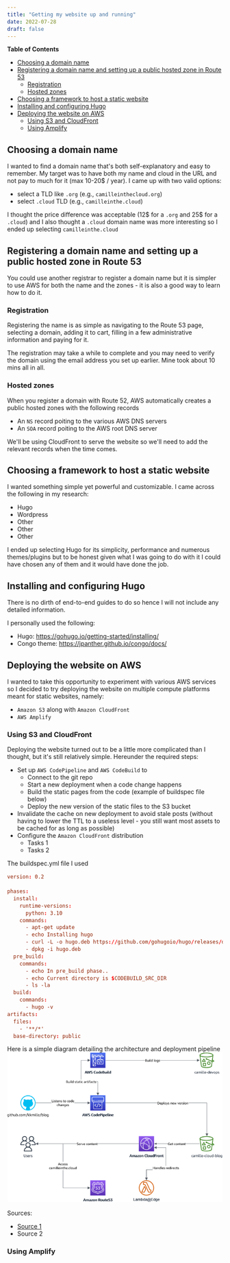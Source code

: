 ```yaml
---
title: "Getting my website up and running"
date: 2022-07-28
draft: false
---
```

**Table of Contents**
- [Choosing a domain name](#choosing-a-domain-name)
- [Registering a domain name and setting up a public hosted zone in Route 53](#registering-a-domain-name-and-setting-up-a-public-hosted-zone-in-route-53)
  - [Registration](#registration)
  - [Hosted zones](#hosted-zones)
- [Choosing a framework to host a static website](#choosing-a-framework-to-host-a-static-website)
- [Installing and configuring Hugo](#installing-and-configuring-hugo)
- [Deploying the website on AWS](#deploying-the-website-on-aws)
  - [Using S3 and CloudFront](#using-s3-and-cloudfront)
  - [Using Amplify](#using-amplify)

## Choosing a domain name
I wanted to find a domain name that's both self-explanatory and easy to remember. My target was to have both my name and cloud in the URL and not pay to much for it (max 10-20$ / year). I came up with two valid options:
- select a TLD like `.org` (e.g., `camilleinthecloud.org`)
- select `.cloud` TLD (e.g., `camilleinthe.cloud`)

I thought the price difference was acceptable (12$ for a `.org` and 25$ for a `.cloud`) and I also thought a `.cloud` domain name was more interesting so I ended up selecting `camilleinthe.cloud`

## Registering a domain name and setting up a public hosted zone in Route 53
You could use another registrar to register a domain name but it is simpler to use AWS for both the name and the zones - it is also a good way to learn how to do it.

### Registration
Registering the name is as simple as navigating to the Route 53 page, selecting a domain, adding it to cart, filling in a few administrative information and paying for it.

The registration may take a while to complete and you may need to verify the domain using the email address you set up earlier. Mine took about 10 mins all in all.

### Hosted zones
When you register a domain with Route 52, AWS automatically creates a public hosted zones with the following records
- An `NS` record poiting to the various AWS DNS servers
- An `SOA` record poiting to the AWS root DNS server

We'll be using CloudFront to serve the website so we'll need to add the relevant records when the time comes.

## Choosing a framework to host a static website
I wanted something simple yet powerful and customizable. I came across the following in my research:
- Hugo
- Wordpress
- Other
- Other
- Other

I ended up selecting Hugo for its simplicity, performance and numerous themes/plugins but to be honest given what I was going to do with it I could have chosen any of them and it would have done the job.

## Installing and configuring Hugo

There is no dirth of end-to-end guides to do so hence I will not include any detailed information.

I personally used the following:
- Hugo: https://gohugo.io/getting-started/installing/
- Congo theme: https://jpanther.github.io/congo/docs/

## Deploying the website on AWS
I wanted to take this opportunity to experiment with various AWS services so I decided to try deploying the website on multiple compute platforms meant for static websites, namely:
- `Amazon S3` along with `Amazon CloudFront`
- `AWS Amplify`

### Using S3 and CloudFront

Deploying the website turned out to be a little more complicated than I thought, but it's still relatively simple. Hereunder the required steps:
- Set up `AWS CodePipeline` and `AWS CodeBuild` to
  - Connect to the git repo
  - Start a new deployment when a code change happens
  - Build the static pages from the code (example of buildspec file below)
  - Deploy the new version of the static files to the S3 bucket
- Invalidate the cache on new deployment to avoid stale posts (without having to lower the TTL to a useless level - you still want most assets to be cached for as long as possible)
- Configure the `Amazon CloudFront` distribution
  - Tasks 1
  - Tasks 2

The buildspec.yml file I used
```toml
version: 0.2
 
phases:
  install:
    runtime-versions:
      python: 3.10
    commands:
      - apt-get update
      - echo Installing hugo
      - curl -L -o hugo.deb https://github.com/gohugoio/hugo/releases/download/v0.101.0/hugo_0.101.0_Linux-64bit.deb
      - dpkg -i hugo.deb
  pre_build:
    commands:
      - echo In pre_build phase..
      - echo Current directory is $CODEBUILD_SRC_DIR
      - ls -la
  build:
    commands:
      - hugo -v
artifacts:
  files:
    - '**/*'
  base-directory: public
```

Here is a simple diagram detailing the architecture and deployment pipeline
![Architecture diagram](/camille-cloud-blog.png)

Sources:
- [Source 1](https://simpleit.rocks/golang/hugo/deploying-a-hugo-website-to-aws-the-right-way/)
- Source 2

### Using Amplify

